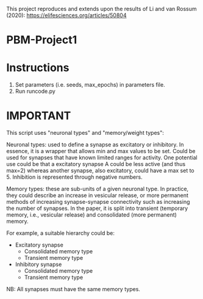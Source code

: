 This project reproduces and extends upon the results of Li and van Rossum (2020):
https://elifesciences.org/articles/50804

# PBM-Project1

# Instructions
1) Set parameters (i.e. seeds, max_epochs) in parameters file.
2) Run runcode.py

# IMPORTANT
This script uses "neuronal types" and "memory/weight types":

Neuronal types: used to define a synapse as excitatory or inhibitory. In essence, it is a wrapper that allows min and max values to be set. Could be used for synapses that have known limited ranges for activity. One potential use could be that a excitatory synapse A could be less active (and thus max=2) whereas another synapse, also excitatory, could have a max set to 5. Inhibition is represented through negative numbers.

Memory types: these are sub-units of a given neuronal type. In practice, they could describe an increase in vesicular release, or more permanent methods of increasing synapse-synapse connectivity such as increasing the number of synapses. In the paper, it is split into transient (temporary memory, i.e., vesicular release) and consolidated (more permanent) memory.

For example, a suitable hierarchy could be:

 - Excitatory synapse
   - Consolidated memory type
   - Transient memory type
 - Inhibitory synapse
   - Consolidated memory type
   - Transient memory type

NB: All synapses must have the same memory types.
